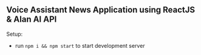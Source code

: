 ## Voice Assistant News Application using ReactJS & Alan AI API 

Setup:
- run ```npm i && npm start``` to start development server

